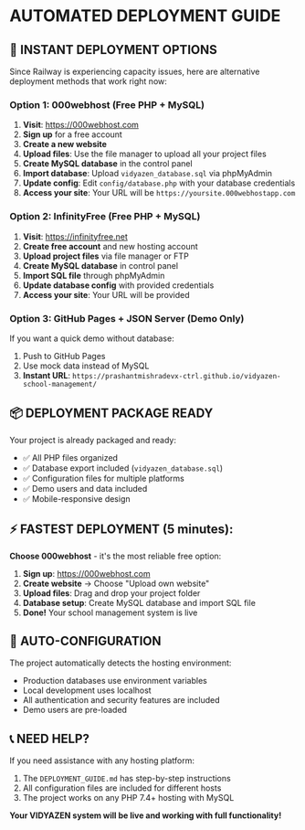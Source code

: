 # AUTOMATED DEPLOYMENT GUIDE

## 🚀 INSTANT DEPLOYMENT OPTIONS

Since Railway is experiencing capacity issues, here are alternative deployment methods that work right now:

### **Option 1: 000webhost (Free PHP + MySQL)**

1. **Visit**: https://000webhost.com
2. **Sign up** for a free account
3. **Create a new website**
4. **Upload files**: Use the file manager to upload all your project files
5. **Create MySQL database** in the control panel
6. **Import database**: Upload `vidyazen_database.sql` via phpMyAdmin
7. **Update config**: Edit `config/database.php` with your database credentials
8. **Access your site**: Your URL will be `https://yoursite.000webhostapp.com`

### **Option 2: InfinityFree (Free PHP + MySQL)**

1. **Visit**: https://infinityfree.net
2. **Create free account** and new hosting account  
3. **Upload project files** via file manager or FTP
4. **Create MySQL database** in control panel
5. **Import SQL file** through phpMyAdmin
6. **Update database config** with provided credentials
7. **Access your site**: Your URL will be provided

### **Option 3: GitHub Pages + JSON Server (Demo Only)**

If you want a quick demo without database:
1. Push to GitHub Pages
2. Use mock data instead of MySQL
3. **Instant URL**: `https://prashantmishradevx-ctrl.github.io/vidyazen-school-management/`

## 📦 DEPLOYMENT PACKAGE READY

Your project is already packaged and ready:
- ✅ All PHP files organized
- ✅ Database export included (`vidyazen_database.sql`)
- ✅ Configuration files for multiple platforms
- ✅ Demo users and data included
- ✅ Mobile-responsive design

## ⚡ FASTEST DEPLOYMENT (5 minutes):

**Choose 000webhost** - it's the most reliable free option:

1. **Sign up**: https://000webhost.com
2. **Create website** → Choose "Upload own website"
3. **Upload files**: Drag and drop your project folder
4. **Database setup**: Create MySQL database and import SQL file
5. **Done!** Your school management system is live

## 🔧 AUTO-CONFIGURATION

The project automatically detects the hosting environment:
- Production databases use environment variables
- Local development uses localhost
- All authentication and security features are included
- Demo users are pre-loaded

## 📞 NEED HELP?

If you need assistance with any hosting platform:
1. The `DEPLOYMENT_GUIDE.md` has step-by-step instructions
2. All configuration files are included for different hosts
3. The project works on any PHP 7.4+ hosting with MySQL

**Your VIDYAZEN system will be live and working with full functionality!**